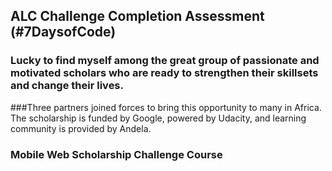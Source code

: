 ## ALC Challenge Completion Assessment (#7DaysofCode)

### Lucky to find myself among the great group of passionate and motivated scholars who are ready to strengthen their skillsets and change their lives. 

###Three partners joined forces to bring this opportunity to many in Africa. The scholarship is funded by Google, powered by Udacity, and learning community is provided by Andela. 

### Mobile Web Scholarship Challenge Course
